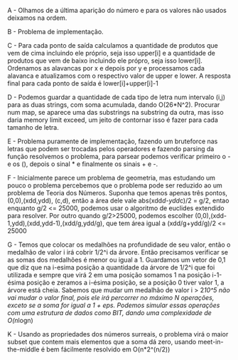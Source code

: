 A - Olhamos de a última aparição do número e para os valores não usados deixamos na ordem.

B - Problema de implementação.

C - Para cada ponto de saída calculamos a quantidade de produtos que vem de cima incluindo ele próprio, seja isso upper[i] e a quantidade de produtos que vem de baixo incluindo ele própro, seja isso lower[i]. Ordenamos as alavancas por x e depois por y e processamos cada alavanca e atualizamos com o respectivo valor de upper e lower. A resposta final para cada ponto de saída é lower[i]+upper[i]-1

D - Podemos guardar a quantidade de cada tipo de letra num intervalo (i,j) para as duas strings, com soma acumulada, dando O(26*N^2).
Procurar num map, se aparece uma das substrings na substring da outra, mas isso daria memory limit exceed, um jeito de contornar isso é fazer para cada tamanho de letra.

E - Problema puramente de implementação, fazendo um bruteforce nas letras que podem ser trocadas pelos operadores e fazendo parsing da função resolvemos o problema, para parsear podemos verificar primeiro o - e os (), depois o sinal * e finalmente os sinais + e -.

F - Inicialmente parece um problema de geometria, mas estudando um pouco o problema percebemos que o problema pode ser reduzido ao um problema de Teoria dos Números. Suponha que temos apenas três pontos,(0,0),(xdd,ydd), (c,d), então a área dele vale abs(xdd*d-ydd*c)/2 = g/2, entao enquanto g/2 <= 25000, podemos usar o algoritmo de euclides extendido para resolver. Por outro quando g/2>25000, podemos escolher (0,0),(xdd-1,ydd),(xdd,ydd-1),(xdd/g,ydd/g), que tem área igual a (xdd/g+ydd/g)/2 <= 25000


G - Temos que colocar os medalhões na profundidade de seu valor, então o medalhão de valor i irá cobrir 1/2^i da árvore. Então precisamos verificar se as somas dos medalhões é menor ou igual a 1. Guardamos um vetor de 0,1 que diz que na i-esima posição a quantidade da árvore de 1/2^i que foi utilizada e sempre que virá 2 em uma posição somamos 1 na posição i-1-ésima posição e zeramos a i-ésima posição, se a posição 0 tiver valor 1, a árvore está cheia.  Sabemos que mudar um medalhão de valor i > 2*10^5 não vai mudar o valor final, pois ele irá percorrer no máximo N operações, exceto se a soma for igual a 1 + eps. Podemos simular essas operações com uma estrutura de dados como BIT, dando uma complexidade de O(n*logn)


K - Usando as propriedades dos números surreais, o problema virá o maior subset que contem mais elementos que a soma dá zero, usando meet-in-the-middle é bem fácilmente resolvido em O(n*2^(n/2))

